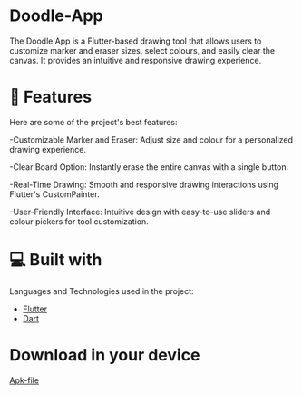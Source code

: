 # Doodle-App

<p id="description">The Doodle App is a Flutter-based drawing tool that allows users to customize marker and eraser sizes, select colours, and easily clear the canvas. It provides an intuitive and responsive drawing experience.
</p>

# 🧐 Features

Here are some of the project's best features:

-Customizable Marker and Eraser: Adjust size and colour for a personalized drawing experience.

-Clear Board Option: Instantly erase the entire canvas with a single button.

-Real-Time Drawing: Smooth and responsive drawing interactions using Flutter's CustomPainter.

-User-Friendly Interface: Intuitive design with easy-to-use sliders and colour pickers for tool customization.
  
  
# 💻 Built with
Languages and Technologies used in the project:
- [Flutter](https://flutter.dev/docs/get-started/install)
- [Dart](https://dart.dev/get-dart)

# Download in your device
[Apk-file](https://drive.google.com/file/d/1g4p7XfNjioV6XwAD5wEPqXdO_H_V1Kml/view?usp=drive_link)

